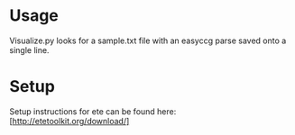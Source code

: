 # Usage
Visualize.py looks for a sample.txt file with an easyccg parse saved onto a single line.

# Setup
Setup instructions for ete can be found here: [http://etetoolkit.org/download/]
